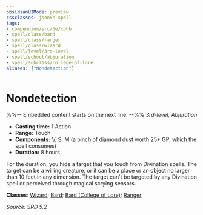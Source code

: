 ```yaml
---
obsidianUIMode: preview
cssclasses: json5e-spell
tags:
- compendium/src/5e/xphb
- spell/class/bard
- spell/class/ranger
- spell/class/wizard
- spell/level/3rd-level
- spell/school/abjuration
- spell/subclass/college-of-lore
aliases: ["Nondetection"]
---
```

# Nondetection
%%-- Embedded content starts on the next line. --%%
*3rd-level, Abjuration*  

- **Casting time:** 1 Action
- **Range:** Touch
- **Components:** V, S, M (a pinch of diamond dust worth 25+ GP, which the spell consumes)
- **Duration:** 8 hours

For the duration, you hide a target that you touch from Divination spells. The target can be a willing creature, or it can be a place or an object no larger than 10 feet in any dimension. The target can't be targeted by any Divination spell or perceived through magical scrying sensors.

**Classes**: [Wizard](compendium/lists/list-spells-classes-wizard.md); [Bard](compendium/lists/list-spells-classes-bard.md); [Bard (College of Lore)](compendium/lists/list-spells-classes-bard-xphb-college-of-lore-xphb.md "subclass=XPHB;class=XPHB"); [Ranger](compendium/lists/list-spells-classes-ranger.md)

*Source: SRD 5.2*